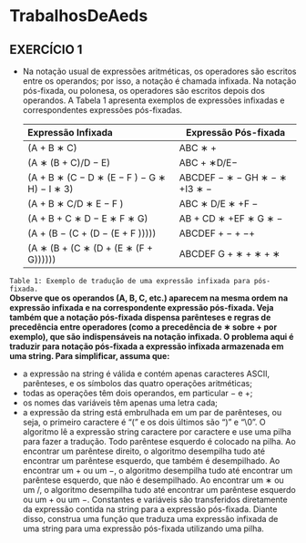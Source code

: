 TrabalhosDeAeds
===============
EXERCÍCIO 1
------------
- Na notação usual de expressões aritméticas, os operadores são escritos entre os operandos;
  por isso, a notação é chamada infixada. Na notação pós-fixada, ou polonesa, os operadores
  são escritos depois dos operandos. A Tabela 1 apresenta exemplos de expressões infixadas
  e correspondentes expressões pós-fixadas.
  
  | **Expressão Infixada**                       | **Expressão Pós-fixada**      |
  |:--------------------------------------------|------------------------------|
  | (A + B ∗ C)                                  | ABC ∗ +                       |
  | (A ∗ (B + C)/D − E)                          | ABC + ∗D/E−                   |
  | (A + B ∗ (C − D ∗ (E − F ) − G ∗ H) − I ∗ 3) | ABCDEF − ∗ − GH ∗ − ∗ +I3 ∗ − |
  | (A + B ∗ C/D ∗ E − F )                       | ABC ∗ D/E ∗ +F −              |
  | (A + B + C ∗ D − E ∗ F ∗ G)                  | AB + CD ∗ +EF ∗ G ∗ −         |
  | (A + (B − (C + (D − (E + F )))))             | ABCDEF + − + −+               |
  | (A ∗ (B + (C ∗ (D + (E ∗ (F + G))))))        | ABCDEF G + ∗ + ∗ + ∗          |

`Table 1: Exemplo de tradução de uma expressão infixada para pós-fixada.`<BR>
**Observe que os operandos (A, B, C, etc.) aparecem na mesma ordem na expressão infixada
e na correspondente expressão pós-fixada. Veja também que a notação pós-fixada dispensa
parênteses e regras de precedência entre operadores (como a precedência de ∗ sobre + por
exemplo), que são indispensáveis na notação infixada.
O problema aqui é traduzir para notação pós-fixada a expressão infixada armazenada em
uma string. Para simplificar, assuma que:**
- a expressão na string é válida e contém apenas caracteres ASCII, parênteses, e os
símbolos das quatro operações aritméticas;
- todas as operações têm dois operandos, em particular − e +;
- os nomes das variáveis têm apenas uma letra cada;
- a expressão da string está embrulhada em um par de parênteses, ou seja, o primeiro
caractere é “(” e os dois últimos são “)” e “\0”.
O algoritmo lê a expressão string caractere por caractere e use uma pilha para fazer
a tradução. Todo parêntese esquerdo é colocado na pilha. Ao encontrar um parêntese 
direito, o algoritmo desempilha tudo até encontrar um parêntese esquerdo, que também é
desempilhado. Ao encontrar um + ou um −, o algoritmo desempilha tudo até encontrar
um parêntese esquerdo, que não é desempilhado. Ao encontrar um ∗ ou um /, o algoritmo
desempilha tudo até encontrar um parêntese esquerdo ou um + ou um −. Constantes e
variáveis são transferidos diretamente da expressão contida na string para a expressão
pós-fixada. Diante disso, construa uma função que traduza uma expressão infixada de uma
string para uma expressão pós-fixada utilizando uma pilha.
